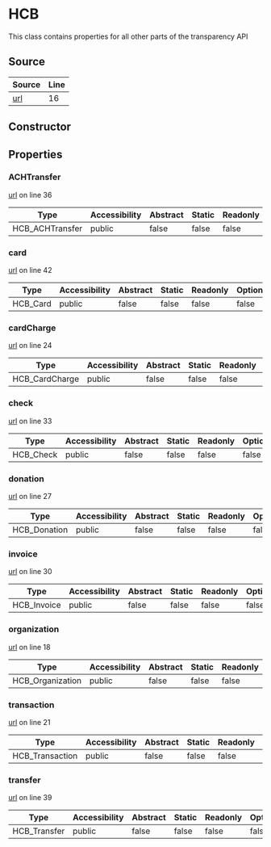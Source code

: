 # HCB

This class contains properties for all other parts of the transparency API
## Source
|Source|Line|
|-|-|
|[url](https://github.com/devramsean0/hcb.js/blob/90554a5/src/client.ts#L16)|16|
## Constructor
## Properties
### ACHTransfer
[url](https://github.com/devramsean0/hcb.js/blob/90554a5/src/client.ts#L36) on line 36  


|Type|Accessibility|Abstract|Static|Readonly|Optional|
|-|-|-|-|-|-|
|HCB_ACHTransfer|public|false|false|false|false|
### card
[url](https://github.com/devramsean0/hcb.js/blob/90554a5/src/client.ts#L42) on line 42  


|Type|Accessibility|Abstract|Static|Readonly|Optional|
|-|-|-|-|-|-|
|HCB_Card|public|false|false|false|false|
### cardCharge
[url](https://github.com/devramsean0/hcb.js/blob/90554a5/src/client.ts#L24) on line 24  


|Type|Accessibility|Abstract|Static|Readonly|Optional|
|-|-|-|-|-|-|
|HCB_CardCharge|public|false|false|false|false|
### check
[url](https://github.com/devramsean0/hcb.js/blob/90554a5/src/client.ts#L33) on line 33  


|Type|Accessibility|Abstract|Static|Readonly|Optional|
|-|-|-|-|-|-|
|HCB_Check|public|false|false|false|false|
### donation
[url](https://github.com/devramsean0/hcb.js/blob/90554a5/src/client.ts#L27) on line 27  


|Type|Accessibility|Abstract|Static|Readonly|Optional|
|-|-|-|-|-|-|
|HCB_Donation|public|false|false|false|false|
### invoice
[url](https://github.com/devramsean0/hcb.js/blob/90554a5/src/client.ts#L30) on line 30  


|Type|Accessibility|Abstract|Static|Readonly|Optional|
|-|-|-|-|-|-|
|HCB_Invoice|public|false|false|false|false|
### organization
[url](https://github.com/devramsean0/hcb.js/blob/90554a5/src/client.ts#L18) on line 18  


|Type|Accessibility|Abstract|Static|Readonly|Optional|
|-|-|-|-|-|-|
|HCB_Organization|public|false|false|false|false|
### transaction
[url](https://github.com/devramsean0/hcb.js/blob/90554a5/src/client.ts#L21) on line 21  


|Type|Accessibility|Abstract|Static|Readonly|Optional|
|-|-|-|-|-|-|
|HCB_Transaction|public|false|false|false|false|
### transfer
[url](https://github.com/devramsean0/hcb.js/blob/90554a5/src/client.ts#L39) on line 39  


|Type|Accessibility|Abstract|Static|Readonly|Optional|
|-|-|-|-|-|-|
|HCB_Transfer|public|false|false|false|false|